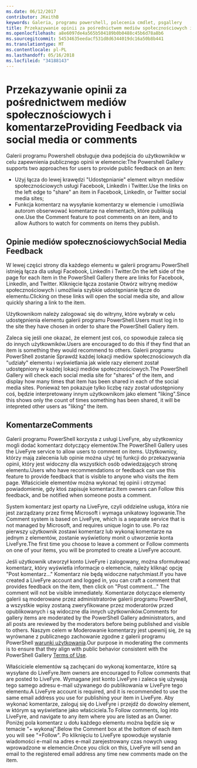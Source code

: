 ```yaml
---
ms.date: 06/12/2017
contributor: JKeithB
keywords: Galeria, programu powershell, polecenia cmdlet, psgallery
title: Przekazywanie opinii za pośrednictwem mediów społecznościowych i komentarze
ms.openlocfilehash: a8e6097de4a565b504189b0b0488c45b6d78a8b6
ms.sourcegitcommit: 54534635eedacf531d8d6344019dc16a50b8b441
ms.translationtype: MT
ms.contentlocale: pl-PL
ms.lasthandoff: 05/16/2018
ms.locfileid: "34188143"
---
```

# <a name="providing-feedback-via-social-media-or-comments"></a><span data-ttu-id="cef9b-103">Przekazywanie opinii za pośrednictwem mediów społecznościowych i komentarze</span><span class="sxs-lookup"><span data-stu-id="cef9b-103">Providing Feedback via social media or comments</span></span>

<span data-ttu-id="cef9b-104">Galerii programu Powershell obsługuje dwa podejścia do użytkowników w celu zapewnienia publicznego opinii w elemencie:</span><span class="sxs-lookup"><span data-stu-id="cef9b-104">The Powershell Gallery supports two approaches for users to provide public feedback on an item:</span></span>

- <span data-ttu-id="cef9b-105">Użyj łącza do lewej krawędzi "Udostępnianie" element witryn mediów społecznościowych usługi Facebook, LinkedIn i Twitter.</span><span class="sxs-lookup"><span data-stu-id="cef9b-105">Use the links on the left edge to "share" an item in Facebook, LinkedIn, or Twitter social media sites;</span></span>
- <span data-ttu-id="cef9b-106">Funkcja komentarz na wysyłanie komentarzy w elemencie i umożliwia autorom obserwować komentarze na elementach, które publikują one.</span><span class="sxs-lookup"><span data-stu-id="cef9b-106">Use the Comment feature to post comments on an item, and to allow Authors to watch for comments on items they publish.</span></span>

## <a name="social-media-feedback"></a><span data-ttu-id="cef9b-107">Opinie mediów społecznościowych</span><span class="sxs-lookup"><span data-stu-id="cef9b-107">Social Media Feedback</span></span>

<span data-ttu-id="cef9b-108">W lewej części strony dla każdego elementu w galerii programu PowerShell istnieją łącza dla usługi Facebook, LinkedIn i Twitter.</span><span class="sxs-lookup"><span data-stu-id="cef9b-108">On the left side of the page for each item in the PowerShell Gallery there are links for Facebook, LinkedIn, and Twitter.</span></span>
<span data-ttu-id="cef9b-109">Kliknięcie łącza zostanie Otwórz witrynę mediów społecznościowych i umożliwia szybkie udostępnianie łącze do elementu.</span><span class="sxs-lookup"><span data-stu-id="cef9b-109">Clicking on these links will open the social media site, and allow quickly sharing a link to the item.</span></span>

<span data-ttu-id="cef9b-110">Użytkownikom należy zalogować się do witryny, które wybrały w celu udostępnienia elementu galerii programu PowerShell.</span><span class="sxs-lookup"><span data-stu-id="cef9b-110">Users must log in to the site they have chosen in order to share the PowerShell Gallery item.</span></span>

<span data-ttu-id="cef9b-111">Zaleca się jeśli one okazać, że element jest coś, co spowoduje zaleca się do innych użytkowników.</span><span class="sxs-lookup"><span data-stu-id="cef9b-111">Users are encouraged to do this if they find that an item is something they would recommend to others.</span></span>
<span data-ttu-id="cef9b-112">Galerii programu PowerShell zostanie Sprawdź każdej lokacji mediów społecznościowych dla "udziały" elementu i wyświetlania jak wiele razy element został udostępniony w każdej lokacji mediów społecznościowych.</span><span class="sxs-lookup"><span data-stu-id="cef9b-112">The PowerShell Gallery will check each social media site for "shares" of the item, and display how many times that item has been shared in each of the social media sites.</span></span>
<span data-ttu-id="cef9b-113">Ponieważ ten pokazuje tylko liczbę razy został udostępniony coś, będzie interpretowany innym użytkownikom jako element "liking".</span><span class="sxs-lookup"><span data-stu-id="cef9b-113">Since this shows only the count of times something has been shared, it will be intepreted other users as "liking" the item.</span></span>


## <a name="comments"></a><span data-ttu-id="cef9b-114">Komentarze</span><span class="sxs-lookup"><span data-stu-id="cef9b-114">Comments</span></span>

<span data-ttu-id="cef9b-115">Galerii programu PowerShell korzysta z usługi LiveFyre, aby użytkownicy mogli dodać komentarz dotyczący elementów.</span><span class="sxs-lookup"><span data-stu-id="cef9b-115">The PowerShell Gallery uses the LiveFyre service to allow users to comment on items.</span></span>
<span data-ttu-id="cef9b-116">Użytkownicy, którzy mają zalecenia lub opinie można użyć tej funkcji do przekazywania opinii, który jest widoczny dla wszystkich osób odwiedzających stronę elementu.</span><span class="sxs-lookup"><span data-stu-id="cef9b-116">Users who have recommendations or feedback can use this feature to provide feedback that is visible to anyone who visits the item page.</span></span>
<span data-ttu-id="cef9b-117">Właściciele elementów można wykonać tej opinii i otrzymać powiadomienie, gdy ktoś zapisuje komentarz.</span><span class="sxs-lookup"><span data-stu-id="cef9b-117">Item owners can Follow this feedback, and be notified when someone posts a comment.</span></span>

<span data-ttu-id="cef9b-118">System komentarz jest oparty na LiveFyre, czyli oddzielne usługa, która nie jest zarządzany przez firmę Microsoft i wymaga unikatowy logowanie.</span><span class="sxs-lookup"><span data-stu-id="cef9b-118">The Comment system is based on LiveFyre, which is a separate service that is not managed by Microsoft, and requires unique login to use.</span></span>
<span data-ttu-id="cef9b-119">Po raz pierwszy użytkownik zostawi komentarz lub wykonaj komentarze na jednym z elementów, zostanie wyświetlony monit o utworzenie konta LiveFyre.</span><span class="sxs-lookup"><span data-stu-id="cef9b-119">The first time you choose to leave a comment or Follow comments on one of your items, you will be prompted to create a LiveFyre account.</span></span>

<span data-ttu-id="cef9b-120">Jeśli użytkownik utworzył konto LiveFyre i zalogowany, można sformułować komentarz, który wyświetla informacje o elemencie, należy kliknąć opcję "Post komentarz..." Komentarz nie będą widoczne natychmiast.</span><span class="sxs-lookup"><span data-stu-id="cef9b-120">If you have created a LiveFyre account and logged in, you can craft a comment that provides feedback on the item, then click on "Post comment..." The comment will not be visible immediately.</span></span>
<span data-ttu-id="cef9b-121">Komentarze dotyczące elementy galerii są moderowane przez administratorów galerii programu PowerShell, a wszystkie wpisy zostaną zweryfikowane przez moderatorów przed opublikowanych i są widoczne dla innych użytkowników.</span><span class="sxs-lookup"><span data-stu-id="cef9b-121">Comments for gallery items are moderated by the PowerShell Gallery administrators, and all posts are reviewed by the moderators before being published and visible to others.</span></span>
<span data-ttu-id="cef9b-122">Naszym celem w Moderowanie komentarzy jest upewnij się, że są wyrównane z publicznego zachowanie zgodne z galerii programu PowerShell [warunki użytkowania](https://www.powershellgallery.com/policies/Terms).</span><span class="sxs-lookup"><span data-stu-id="cef9b-122">Our purpose in moderating the comments is to ensure that they align with public behavior consistent with the PowerShell Gallery [Terms of Use](https://www.powershellgallery.com/policies/Terms).</span></span>

<span data-ttu-id="cef9b-123">Właściciele elementów są zachęcani do wykonaj komentarze, które są wysyłane do LiveFyre.</span><span class="sxs-lookup"><span data-stu-id="cef9b-123">Item owners are encouraged to Follow comments that are posted to LiveFyre.</span></span>
<span data-ttu-id="cef9b-124">Wymagane jest konto LiveFyre i zaleca się używają tego samego adresu e-mail używanego do publikowania w LiveFyre tego elementu.</span><span class="sxs-lookup"><span data-stu-id="cef9b-124">A LiveFyre account is required, and it is recommended to use the same email address you use for publishing your item in LiveFyre.</span></span>
<span data-ttu-id="cef9b-125">Aby wykonać komentarze, zaloguj się do LiveFyre i przejdź do dowolny element, w którym są wyświetlane jako właściciela.</span><span class="sxs-lookup"><span data-stu-id="cef9b-125">To Follow comments, log into LiveFyre, and navigate to any item where you are listed as an Owner.</span></span>
<span data-ttu-id="cef9b-126">Poniżej pola komentarz u dołu każdego elementu można będzie się w temacie "+ wykonaj".</span><span class="sxs-lookup"><span data-stu-id="cef9b-126">Below the Comment box at the bottom of each item you will see "+Follow".</span></span>
<span data-ttu-id="cef9b-127">Po kliknięciu to LiveFyre spowoduje wysłanie wiadomości e-mail na adres e-mail zarejestrowany czas nowych uwag wprowadzone w elemencie.</span><span class="sxs-lookup"><span data-stu-id="cef9b-127">Once you click on this, LiveFyre will send an email to the registered email address any time new comments made on the item.</span></span>